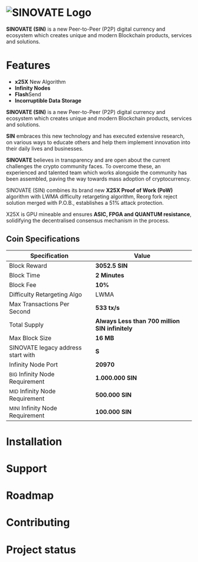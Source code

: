 # ![SINOVATE Logo](https://sinovate.io/wp-content/uploads/2019/07/logo.png)

**SINOVATE (SIN)** is a new Peer-to-Peer (P2P) digital currency and  ecosystem which creates unique and modern Blockchain products, services and solutions.


# Features

 - **x25X** New Algorithm
 - **Infinity Nodes**
 - **Flash**Send
 - **Incorruptible Data Storage**

**SINOVATE (SIN)** is a new Peer-to-Peer (P2P) digital currency and  ecosystem which creates unique and modern Blockchain products, services and solutions.

**SIN** embraces this new technology and has executed extensive research,  on various ways to educate others and help them implement innovation into their daily lives and businesses.

**SINOVATE** believes in transparency and are open about the current challenges the crypto community faces. To overcome these, an experienced and talented team which works alongside the community has been assembled, paving the way towards mass adoption of cryptocurrency.

SINOVATE (SIN) combines its brand new **X25X Proof of Work (PoW)** algorithm with LWMA difficulty retargeting algorithm, Reorg fork reject solution merged with P.O.B., establishes a 51% attack protection.

X25X is  GPU mineable and ensures **ASIC, FPGA and QUANTUM resistance**,  solidifying the decentralised consensus mechanism in the process. 

## Coin Specifications


|Specification| Value |
|--|--|
|Block Reward  | **3052.5 SIN** |
|Block Time  | **2 Minutes** |
|Block Fee  | **10%** |
|Difficulty Retargeting Algo | LWMA | 
|Max Transactions Per Second  | **533 tx/s** |
|Total Supply  | **Always Less than 700 million SIN infinitely** |
|Max Block Size  | **16 MB** |
|SINOVATE legacy address start with  | **S** |
|Infinity Node Port  | **20970** |
|<small>BIG</small> Infinity Node Requirement  | **1.000.000 SIN** |
|<small>MID</small> Infinity Node Requirement  | **500.000 SIN** |
|<small>MINI</small> Infinity Node Requirement  | **100.000 SIN** |


# Installation

# Support

# Roadmap

# Contributing

# Project status
